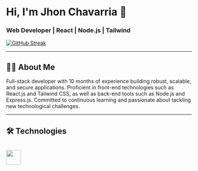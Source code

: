# Hi, I'm Jhon Chavarria 👋

### Web Developer | React | Node.js | Tailwind



[![GitHub Streak](https://streak-stats.demolab.com?user=JmChavarria&theme=java-dark&hide_border=true)](https://git.io/streak-stats)

---

## 👨‍💻 About Me
Full-stack developer with 10 months of experience building robust, scalable, and secure applications. 
Proficient in front-end technologies such as React.js and Tailwind CSS, as well as back-end tools such as Node.js and Express.js.
Committed to continuous learning and passionate about tackling new technological challenges.

---

## 🛠️ Technologies

<div style="display: flex; flex-wrap: wrap; gap: 10px;">
<p align="left">
  <img src="https://skillicons.dev/icons?i=javascript,react,typescript,nodejs,cloudflare,nextjs,prisma,github,git,mongodb,postgresql,tailwind,vscode" height="40" />
</p>

</div>
